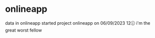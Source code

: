 # onlineapp
data in onlineapp
started project onlineapp on 06/09/2023 12🕧
i'm  the great worst fellow